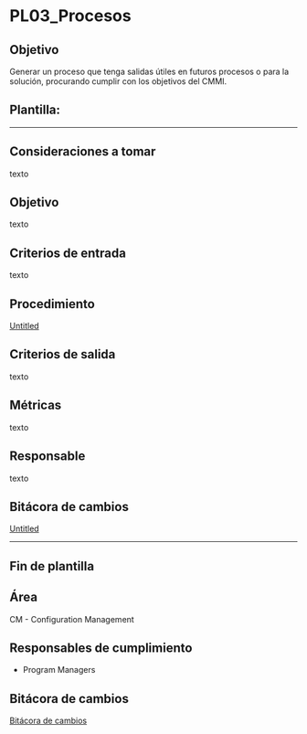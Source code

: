 # PL03_Procesos

## Objetivo[](https://ace-software-development.github.io/Manual-de-Operaciones/docs/Plantillas/PL03_Creaci%C3%B3n%20de%20Procesos#objetivo)

Generar un proceso que tenga salidas útiles en futuros procesos o para la solución, procurando cumplir con los objetivos del CMMI.

## Plantilla:

---

## **Consideraciones a tomar**

texto

## **Objetivo**

texto

## **Criterios de entrada**

texto

## **Procedimiento**

[Untitled](PL03_Procesos%205213d4ff6e93472fa1f37d3651463782/Untitled%20Database%202c75c031c23a4b1d999e4ad99414f16a.csv)

## **Criterios de salida**

texto

## **Métricas**

texto

## **Responsable**

texto

## Bitácora de cambios

[Untitled](PL03_Procesos%205213d4ff6e93472fa1f37d3651463782/Untitled%20Database%20f9402437cc0c4cccb340c1ee741d8ac5.csv)

---

## Fin de plantilla

## Área[](https://ace-software-development.github.io/Manual-de-Operaciones/docs/Plantillas/PL03_Creaci%C3%B3n%20de%20Procesos#%C3%A1rea)

CM - Configuration Management

## Responsables de cumplimiento[](https://ace-software-development.github.io/Manual-de-Operaciones/docs/Plantillas/PL03_Creaci%C3%B3n%20de%20Procesos#responsables-de-cumplimiento)

- Program Managers

## Bitácora de cambios

[Bitácora de cambios](PL03_Procesos%205213d4ff6e93472fa1f37d3651463782/Bita%CC%81cora%20de%20cambios%204cc057cae1874b4fa601f18ef0babcfc.csv)